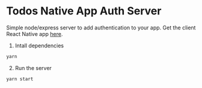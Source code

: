 # Todos Native App Auth Server

Simple node/express server to add authentication to your app. Get the client React Native app [here](https://github.com/appbaseio-apps/todos-native-auth-client).

1. Intall dependencies

```bash
yarn
```

2. Run the server

```bash
yarn start
```
